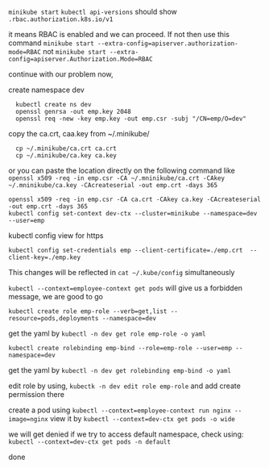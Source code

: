 `minikube start`
`kubectl api-versions`
should show `.rbac.authorization.k8s.io/v1`

it means RBAC is enabled and we can proceed. If not then use this command
```minikube start --extra-config=apiserver.authorization-mode=RBAC```
not
`minikube start --extra-config=apiserver.Authorization.Mode=RBAC`

continue with our problem now,

create namespace dev

```
  kubectl create ns dev
  openssl genrsa -out emp.key 2048
  openssl req -new -key emp.key -out emp.csr -subj "/CN=emp/O=dev"
```

copy the ca.crt, caa.key from ~/.minikube/

```
  cp ~/.minikube/ca.crt ca.crt
  cp ~/.minikube/ca.key ca.key
```
or you can paste the location directly on the following command like `openssl x509 -req -in emp.csr -CA ~/.mninikube/ca.crt -CAkey ~/.mninikube/ca.key -CAcreateserial -out emp.crt -days 365`
```
openssl x509 -req -in emp.csr -CA ca.crt -CAkey ca.key -CAcreateserial -out emp.crt -days 365
kubectl config set-context dev-ctx --cluster=minikube --namespace=dev --user=emp
```
kubectl config view for https
```
kubectl config set-credentials emp --client-certificate=./emp.crt  --client-key=./emp.key
```
This changes will be reflected in `cat ~/.kube/config` simultaneously

```kubectl --context=employee-context get pods```
will give us a forbidden message, we are good to go

```kubectl create role emp-role --verb=get,list --resource=pods,deployments --namespace=dev```

get the yaml by `kubectl -n dev get role emp-role -o yaml`

```kubectl create rolebinding emp-bind --role=emp-role --user=emp --namespace=dev```

get the yaml by `kubectl -n dev get rolebinding emp-bind -o yaml`

edit role by using, 
```kubectk -n dev edit role emp-role``` and add create permission there

create a pod using 
 ```kubectl --context=employee-context run nginx --image=nginx```
 view it by
 ```kubectl --context=dev-ctx get pods -o wide```
 
we will get denied if we try to access default namespace, check using:
```kubectl --context=dev-ctx get pods -n default```

done
